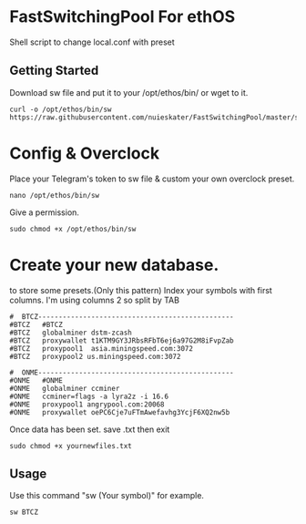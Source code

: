 # FastSwitchingPool For ethOS
Shell script to change local.conf with preset

## Getting Started 
Download sw file and put it to your /opt/ethos/bin/ or wget to it.

```
curl -o /opt/ethos/bin/sw https://raw.githubusercontent.com/nuieskater/FastSwitchingPool/master/sw
```
# Config & Overclock

Place your Telegram's token to sw file & custom your own overclock preset.
```
nano /opt/ethos/bin/sw

```
Give a permission.
```
sudo chmod +x /opt/ethos/bin/sw
```


# Create your new database.
to store some presets.(Only this pattern)
Index your symbols with first columns. I'm using columns 2 so split by TAB

```
#  BTCZ------------------------------------------------
#BTCZ 	#BTCZ
#BTCZ   globalminer dstm-zcash
#BTCZ   proxywallet t1KTM9GY3JRbsRFbT6ej6a97G2M8iFvpZab
#BTCZ   proxypool1  asia.miningspeed.com:3072
#BTCZ   proxypool2 us.miningspeed.com:3072

#  ONME------------------------------------------------
#ONME   #ONME
#ONME   globalminer ccminer
#ONME   ccminer=flags -a lyra2z -i 16.6
#ONME   proxypool1 angrypool.com:20068
#ONME   proxywallet oePC6Cje7uFTmAwefavhg3YcjF6XQ2nw5b
```
Once data has been set. save .txt then exit
```
sudo chmod +x yournewfiles.txt
```

## Usage
Use this command "sw (Your symbol)" for example.

```
sw BTCZ
```

